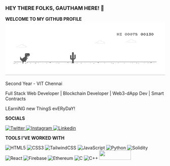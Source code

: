 ### HEY THERE FOLKS, GAUTHAM HERE! 👋
**WELCOME TO MY GITHUB PROFILE**
![Alt Text](dino.gif)

Second Year - VIT Chennai

Full Stack Web Developer |
Blockchain Developer |
Web3-dApp Dev |
Smart Contracts

LEarniNG new ThingS evERyDaY!

**SOCIALS**

<a href="https://twitter.com/pointlessduhh">
  <img src="https://cdn.jsdelivr.net/gh/dmhendricks/signature-social-icons/icons/round-flat-filled/50px/twitter.png" alt="Twitter" title="Twitter" width="25" height="25" />
</a>

<a href="https://www.instagram.com/_thegauthamkrishhna._/">
  <img src="https://cdn.jsdelivr.net/gh/dmhendricks/signature-social-icons/icons/round-flat-filled/50px/instagram.png" alt="Instagram" title="Instagram" width="25" height="25" />
</a>

<a href="https://www..linkedin.com/in/cp-gautham-krishna-580450227">
  <img src="https://cdn.jsdelivr.net/gh/dmhendricks/signature-social-icons/icons/round-flat-filled/50px/linkedin.png" alt="Linkedin" title="LinkedIn" width="25" height="25" />
</a>


**TOOLS I'VE WORKED WITH**

![HTML5](https://img.shields.io/badge/html5-%23E34F26.svg?style=for-the-badge&logo=html5&logoColor=white)
![CSS3](https://img.shields.io/badge/css3-%231572B6.svg?style=for-the-badge&logo=css3&logoColor=white)
![TailwindCSS](https://img.shields.io/badge/tailwindcss-%2338B2AC.svg?style=for-the-badge&logo=tailwind-css&logoColor=white)
![JavaScript](https://img.shields.io/badge/javascript-%23323330.svg?style=for-the-badge&logo=javascript&logoColor=%23F7DF1E)
![Python](https://img.shields.io/badge/python-3670A0?style=for-the-badge&logo=python&logoColor=ffdd54)
![Solidity](https://img.shields.io/badge/Solidity-%23363636.svg?style=for-the-badge&logo=solidity&logoColor=white)
![React](https://img.shields.io/badge/React-20232A?style=for-the-badge&logo=react&logoColor=61DAFB)
![Firebase](https://img.shields.io/badge/firebase-ffca28?style=for-the-badge&logo=firebase&logoColor=black)
![Ethereum](https://img.shields.io/badge/Ethereum-3C3C3D?style=for-the-badge&logo=Ethereum&logoColor=white)
![C](https://img.shields.io/badge/C-00599C?style=for-the-badge&logo=c&logoColor=white)
![C++](https://img.shields.io/badge/C%2B%2B-00599C?style=for-the-badge&logo=c%2B%2B&logoColor=white)
 <img src = "https://financialit.net/sites/default/files/moralis.png" height = "30" width =  "100">
